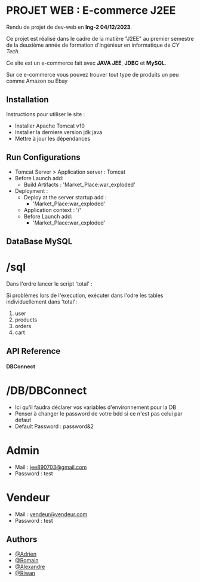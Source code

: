 
# PROJET WEB : E-commerce J2EE

Rendu de projet de dev-web en __Ing-2 04/12/2023__.  

Ce projet est réalisé dans le cadre de la matière "J2EE" au premier semestre de la deuxième année de formation d'ingénieur en informatique de *CY Tech*.   

Ce site est un e-commerce fait avec __JAVA JEE__, __JDBC__ et __MySQL__. 

Sur ce e-commerce vous pouvez trouver tout type de produits un peu comme Amazon ou Ebay



## Installation

Instructions pour utiliser le site :
* Installer Apache Tomcat v10
* Installer la derniere version jdk java
* Mettre à jour les dépendances

## Run Configurations
- Tomcat Server > Application server : Tomcat <version>
- Before Launch add:
  - Build Artifacts : 'Market_Place:war_exploded'
- Deployment :
  - Deploy at the server startup add :
    - 'Market_Place:war_exploded'
  - Application context : '/'
  - Before Launch add:
    - 'Market_Place:war_exploded'
  

## DataBase MySQL
# /sql
Dans l'ordre lancer le script 'total' :

Si problèmes lors de l'execution, exécuter dans l'odre les tables individuellement dans 'total':
1. user
2. products
3. orders
4. cart


## API Reference

#### DBConnect
# /DB/DBConnect
- Ici qu'il faudra déclarer vos variables d'environnement pour la DB
- Penser à changer le password de votre bdd si ce n'est pas celui par défaut
- Default Password : password&2

# Admin
- Mail : jee890703@gmail.com
- Password : test
# Vendeur
- Mail : vendeur@vendeur.com
- Password : test



## Authors

- [@Adrien](https://github.com/Drien95)
- [@Romain](https://github.com/guenneaur)
- [@Alexandre](https://github.com/Drien95)
- [@Riwan](https://github.com/RiwanAST)


